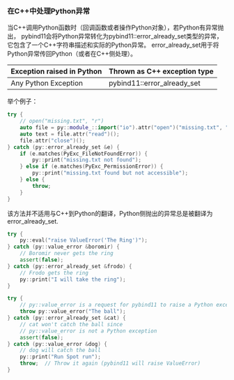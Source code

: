 ### 在C++中处理Python异常

当C++调用Python函数时（回调函数或者操作Python对象），若Python有异常抛出，
pybind11会将Python异常转化为pybind11::error_already_set类型的异常，它包含了一个C++字符串描述和实际的Python异常。
error_already_set用于将Python异常传回Python（或者在C++侧处理）。

| Exception raised in Python | Thrown as C++ exception type |
| -------------------------- | ---------------------------- |
| Any Python Exception       | pybind11::error_already_set  |

举个例子：

```cpp
try {
    // open("missing.txt", "r")
    auto file = py::module_::import("io").attr("open")("missing.txt", "r");
    auto text = file.attr("read")();
    file.attr("close")();
} catch (py::error_already_set &e) {
    if (e.matches(PyExc_FileNotFoundError)) {
        py::print("missing.txt not found");
    } else if (e.matches(PyExc_PermissionError)) {
        py::print("missing.txt found but not accessible");
    } else {
        throw;
    }
}
```

该方法并不适用与C++到Python的翻译，Python侧抛出的异常总是被翻译为error_already_set.


```cpp
try {
    py::eval("raise ValueError('The Ring')");
} catch (py::value_error &boromir) {
    // Boromir never gets the ring
    assert(false);
} catch (py::error_already_set &frodo) {
    // Frodo gets the ring
    py::print("I will take the ring");
}

try {
    // py::value_error is a request for pybind11 to raise a Python exception
    throw py::value_error("The ball");
} catch (py::error_already_set &cat) {
    // cat won't catch the ball since
    // py::value_error is not a Python exception
    assert(false);
} catch (py::value_error &dog) {
    // dog will catch the ball
    py::print("Run Spot run");
    throw;  // Throw it again (pybind11 will raise ValueError)
}
```
